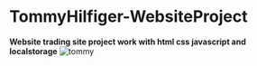 # TommyHilfiger-WebsiteProject

**Website trading site project work with html css javascript and localstorage**
![tommy](https://user-images.githubusercontent.com/59604062/107116000-253cb880-6879-11eb-834c-829f51729c04.png)
